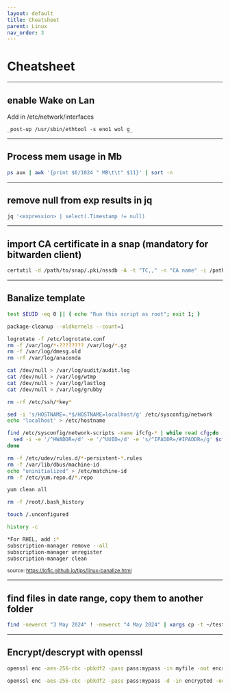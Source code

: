 ```yaml
---
layout: default
title: Cheatsheet
parent: Linux
nav_order: 3
---
```


# Cheatsheet

___

## enable Wake on Lan

Add in /etc/network/interfaces
```
_post-up /usr/sbin/ethtool -s eno1 wol g_
```

___

## Process mem usage in Mb
```bash
ps aux | awk '{print $6/1024 " MB\t\t" $11}' | sort -n
```

___

## remove null from exp results in jq
```bash
jq '<expression> | select(.Timestamp != null)
```

___

## import CA certificate in a snap (mandatory for bitwarden client)
```bash
certutil -d /path/to/snap/.pki/nssdb -A -t "TC,," -n "CA name" -i /path/to/cert
```

___

## Banalize template
```bash
test $EUID -eq 0 || { echo "Run this script as root"; exit 1; }

package-cleanup --oldkernels --count=1

logrotate -f /etc/logrotate.conf
rm -f /var/log/*-???????? /var/log/*.gz
rm -f /var/log/dmesg.old
rm -rf /var/log/anaconda

cat /dev/null > /var/log/audit/audit.log
cat /dev/null > /var/log/wtmp
cat /dev/null > /var/log/lastlog
cat /dev/null > /var/log/grubby

rm -rf /etc/ssh/*key*

sed -i 's/HOSTNAME=.*$/HOSTNAME=localhost/g' /etc/sysconfig/network
echo 'localhost' > /etc/hostname

find /etc/sysconfig/network-scripts -name ifcfg-* | while read cfg;do
  sed -i -e '/^HWADDR=/d' -e '/^UUID=/d' -e 's/^IPADDR=/#IPADDR=/g' $cfg
done

rm -f /etc/udev/rules.d/*-persistent-*.rules
rm -f /var/lib/dbus/machine-id
echo "uninitialized" > /etc/matchine-id
rm -f /etc/yum.repo.d/*.repo

yum clean all

rm -f /root/.bash_history

touch /.unconfigured

history -c

*For RHEL, add :*
subscription-manager remove --all
subscription-manager unregister
subscription-manager clean
```
<sub>source: https://lofic.github.io/tips/linux-banalize.html</sub>

___

## find files in date range, copy them to another folder
```bash
find -newerct "3 May 2024" ! -newerct "4 May 2024" | xargs cp -t ~/test
```

___

## Encrypt/descrypt with openssl
```bash
openssl enc -aes-256-cbc -pbkdf2 -pass pass:mypass -in myfile -out encrypted
```
```bash
openssl enc -aes-256-cbc -pbkdf2 -pass pass:mypass -d -in encrypted -out decrypted
```
